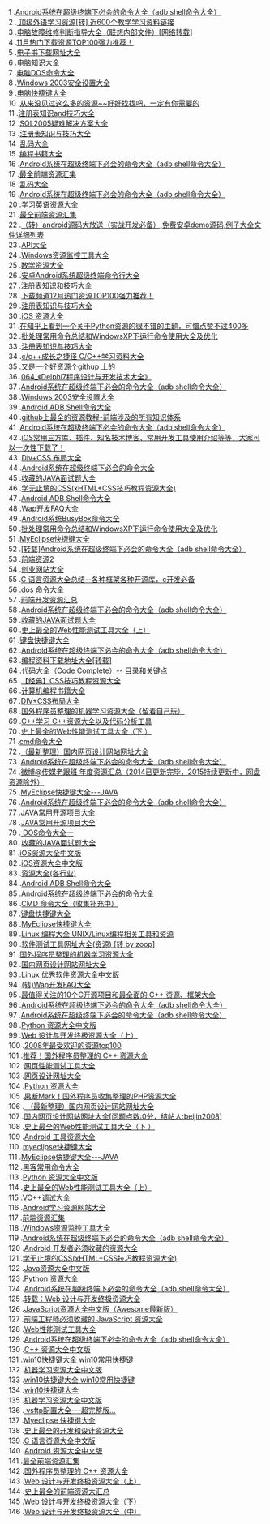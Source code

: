 1 .[Android系统在超级终端下必会的命令大全（adb shell命令大全）](http://blog.csdn.net/neiloid/article/details/7037093?locationNum=8&fps=1)  
2 .[ 顶级外语学习资源[转] 近600个教学学习资料链接](http://blog.csdn.net/Imain/article/details/1371428?locationNum=2&fps=1)  
3 .[电脑故障维修判断指导大全（联想内部文件）[网络转载]](http://blog.csdn.net/eaglewood2005/article/details/1636243?locationNum=9&fps=1)  
4 .[11月热门下载资源TOP100强力推荐！](http://blog.csdn.net/blogdevteam/article/details/7027714?locationNum=4&fps=1)  
5 .[电子书下载网址大全](http://blog.csdn.net/itshow/article/details/435196?locationNum=10&fps=1)  
6 .[电脑知识大全](http://blog.csdn.net/baogreat/article/details/1879405?locationNum=1&fps=1)  
7 .[电脑DOS命令大全](http://blog.csdn.net/xmwangtiger/article/details/2519638?locationNum=2&fps=1)  
8 .[Windows 2003安全设置大全](http://blog.csdn.net/odbcado/article/details/1733974?locationNum=11&fps=1)  
9 .[电脑快捷键大全](http://blog.csdn.net/hi_dzj/article/details/7268796?locationNum=9&fps=1)  
10 .[从来没见过这么多的资源~~好好找找吧，一定有你需要的](http://blog.csdn.net/u011501221/article/details/11821593?locationNum=14&fps=1)  
11 .[注册表知识and技巧大全](http://blog.csdn.net/apeng_qm/article/details/7529632?locationNum=14&fps=1)  
12 .[SQL2005疑难解决方案大全](http://blog.csdn.net/samozihu/article/details/7572157?locationNum=13&fps=1)  
13 .[注册表知识与技巧大全](http://blog.csdn.net/Wentasy/article/details/7081718?locationNum=1&fps=1)  
14 .[乱码大全](http://blog.csdn.net/fgwf1/article/details/6273912?locationNum=1&fps=1)  
15 .[编程书籍大全](http://blog.csdn.net/wwweet/article/details/17241045?locationNum=4&fps=1)  
16 .[Android系统在超级终端下必会的命令大全（adb shell命令大全）](http://blog.csdn.net/jayxujia123/article/details/7606266?locationNum=2&fps=1)  
17 .[最全前端资源汇集](http://blog.csdn.net/ZGhekuiwu/article/details/53869843?locationNum=8&fps=1)  
18 .[乱码大全](http://blog.csdn.net/yuleslie/article/details/7363535?locationNum=14&fps=1)  
19 .[Android系统在超级终端下必会的命令大全（adb shell命令大全）](http://blog.csdn.net/zcmain/article/details/11525617?locationNum=15&fps=1)  
20 .[学习英语资源大全](http://blog.csdn.net/yuelengxin/article/details/664264?locationNum=8&fps=1)  
21 .[最全前端资源汇集](http://blog.csdn.net/yuexianchang/article/details/51188309?locationNum=3&fps=1)  
22 .[（转）android源码大放送（实战开发必备）,免费安卓demo源码,例子大全文件详细列表](http://blog.csdn.net/lnn368/article/details/51205210?locationNum=7&fps=1)  
23 .[API大全](http://blog.csdn.net/lanyus/article/details/768350?locationNum=11&fps=1)  
24 .[Windows资源监控工具大全](http://blog.csdn.net/txz2003/article/details/2508624?locationNum=2&fps=1)  
25 .[数学资源大全](http://blog.csdn.net/tao2041/article/details/2357890?locationNum=5&fps=1)  
26 .[安卓Android系统超级终端命令行大全](http://blog.csdn.net/longtengfei2008/article/details/7567612?locationNum=15&fps=1)  
27 .[注册表知识和技巧大全](http://blog.csdn.net/luoxing999/article/details/6495582?locationNum=6&fps=1)  
28 .[下载频道12月热门资源TOP100强力推荐！](http://blog.csdn.net/blogdevteam/article/details/7196412?locationNum=8&fps=1)  
29 .[注册表知识与技巧大全](http://blog.csdn.net/yaowei701424/article/details/6655479?locationNum=5&fps=1)  
30 .[iOS 资源大全](http://blog.csdn.net/qq_30513483/article/details/50995744?locationNum=1&fps=1)  
31 .[在知乎上看到一个关于Python资源的很不错的主题，可惜点赞不过400多](http://blog.csdn.net/stereohomology/article/details/51169701?locationNum=10&fps=1)  
32 .[批处理常用命令总结和WindowsXP下运行命令使用大全及优化](http://blog.csdn.net/z22050519/article/details/17019137?locationNum=13&fps=1)  
33 .[注册表知识与技巧大全](http://blog.csdn.net/jiangfei009003/article/details/40511225?locationNum=10&fps=1)  
34 .[c/c++成长之捷径   C/C++学习资料大全](http://blog.csdn.net/Windeal/article/details/9002884?locationNum=4&fps=1)  
35 .[又是一个好资源个githup 上的](http://blog.csdn.net/rongbinjava/article/details/51832032?locationNum=6&fps=1)  
36 .[064_《Delphi7程序设计与开发技术大全》](http://blog.csdn.net/shuaihj/article/details/6070856?locationNum=6&fps=1)  
37 .[Android系统在超级终端下必会的命令大全（adb shell命令大全）](http://blog.csdn.net/Stephen_yu/article/details/7291412?locationNum=7&fps=1)  
38 .[Windows 2003安全设置大全](http://blog.csdn.net/shibingbo1986/article/details/5405540?locationNum=14&fps=1)  
39 .[Android ADB Shell命令大全](http://blog.csdn.net/gjsisi/article/details/7965795?locationNum=10&fps=1)  
40 .[github上最全的资源教程-前端涉及的所有知识体系](http://blog.csdn.net/qq_34348873/article/details/52572008?locationNum=4&fps=1)  
41 .[Android系统在超级终端下必会的命令大全（adb shell命令大全）](http://blog.csdn.net/l241002209/article/details/7204844?locationNum=8&fps=1)  
42 .[iOS常用三方库、插件、知名技术博客、常用开发工具使用介绍等等，大家可以一次性下载了！](http://blog.csdn.net/q7forever/article/details/52698554?locationNum=9&fps=1)  
43 .[Div+CSS 布局大全](http://blog.csdn.net/xuewuzhijing10/article/details/8735194?locationNum=2&fps=1)  
44 .[Android系统在超级终端下必会的命令大全](http://blog.csdn.net/sdgaojian/article/details/11907789?locationNum=11&fps=1)  
45 .[收藏的JAVA面试题大全 ](http://blog.csdn.net/zhq56030207/article/details/6428870?locationNum=13&fps=1)  
46 .[学无止境的CSS(xHTML+CSS技巧教程资源大全)](http://blog.csdn.net/load_life/article/details/7098804?locationNum=3&fps=1)  
47 .[Android ADB Shell命令大全](http://blog.csdn.net/dajian790626/article/details/7861291?locationNum=12&fps=1)  
48 .[Wap开发FAQ大全 ](http://blog.csdn.net/jelink/article/details/1367727?locationNum=15&fps=1)  
49 .[Android系统BusyBox命令大全](http://blog.csdn.net/lerfo/article/details/7696053?locationNum=3&fps=1)  
50 .[批处理常用命令总结和WindowsXP下运行命令使用大全及优化](http://blog.csdn.net/mike_caoyong/article/details/8112647?locationNum=2&fps=1)  
51 .[MyEclipse快捷键大全](http://blog.csdn.net/xiezhiyong3621/article/details/7777189?locationNum=4&fps=1)  
52 .[[转载]Android系统在超级终端下必会的命令大全（adb shell命令大全）](http://blog.csdn.net/sjxbf/article/details/22037729?locationNum=7&fps=1)  
53 .[前端资源2](http://blog.csdn.net/kun5706947/article/details/52574128?locationNum=2&fps=1)  
54 .[创业网站大全](http://blog.csdn.net/dipolar/article/details/52833340?locationNum=2&fps=1)  
55 .[C 语言资源大全总结--各种框架各种开源库，c开发必备](http://blog.csdn.net/benpaobagzb/article/details/50783423?locationNum=1&fps=1)  
56 .[dos 命令大全](http://blog.csdn.net/choushiduheng/article/details/51161420?locationNum=15&fps=1)  
57 .[前端开发资源汇总](http://blog.csdn.net/github_34419871/article/details/51986853?locationNum=5&fps=1)  
58 .[Android系统在超级终端下必会的命令大全（adb shell命令大全）](http://blog.csdn.net/u011470899/article/details/17711087?locationNum=5&fps=1)  
59 .[收藏的JAVA面试题大全](http://blog.csdn.net/missingu1314/article/details/12831821?locationNum=12&fps=1)  
60 .[史上最全的Web性能测试工具大全（上）](http://blog.csdn.net/BTfan123/article/details/18841277?locationNum=11&fps=1)  
61 .[键盘快捷键大全](http://blog.csdn.net/faith_boys/article/details/8054767?locationNum=12&fps=1)  
62 .[Android系统在超级终端下必会的命令大全（adb shell命令大全）](http://blog.csdn.net/Pansing/article/details/7525028?locationNum=10&fps=1)  
63 .[编程资料下载地址大全[转载]](http://blog.csdn.net/why4000/article/details/4240431?locationNum=8&fps=1)  
64 .[代码大全（Code Complete）-- 目录和关键点](http://blog.csdn.net/puma_dong/article/details/45345397?locationNum=10&fps=1)  
65 .[【经典】CSS技巧教程资源大全](http://blog.csdn.net/zhangli865621030/article/details/12177963?locationNum=1&fps=1)  
66 .[计算机编程书籍大全](http://blog.csdn.net/zhengchanmin/article/details/51103419?locationNum=7&fps=1)  
67 .[DIV+CSS布局大全](http://blog.csdn.net/vera514514/article/details/8289061?locationNum=3&fps=1)  
68 .[国外程序员整理的机器学习资源大全（留着自己玩）](http://blog.csdn.net/u014596936/article/details/38032327?locationNum=12&fps=1)  
69 .[C++学习 C++资源大全以及代码分析工具](http://blog.csdn.net/skdkjxy/article/details/44337003?locationNum=7&fps=1)  
70 .[史上最全的Web性能测试工具大全（下 ）](http://blog.csdn.net/BTfan123/article/details/19191393?locationNum=13&fps=1)  
71 .[cmd命令大全](http://blog.csdn.net/a694704123b/article/details/17351013?locationNum=9&fps=1)  
72 .[（最新整理）国内网页设计网站网址大全](http://blog.csdn.net/CsethCRM/article/details/8501227?locationNum=11&fps=1)  
73 .[Android系统在超级终端下必会的命令大全（adb shell命令大全）](http://blog.csdn.net/cdsdtt123/article/details/38370773?locationNum=4&fps=1)  
74 .[微博@传媒老跟班 年度资源汇总（2014已更新完毕，2015持续更新中，网盘资源除外）](http://blog.csdn.net/roslei/article/details/52384496?locationNum=11&fps=1)  
75 .[MyEclipse快捷键大全---JAVA](http://blog.csdn.net/meinv25/article/details/6747930?locationNum=1&fps=1)  
76 .[Android系统在超级终端下必会的命令大全（adb shell命令大全）](http://blog.csdn.net/caisetiankong529/article/details/41623013?locationNum=3&fps=1)  
77 .[JAVA常用开源项目大全](http://blog.csdn.net/ccecwg/article/details/24126249?locationNum=5&fps=1)  
78 .[JAVA常用开源项目大全](http://blog.csdn.net/ccecwg/article/details/24126249?locationNum=6&fps=1)  
79 .[ DOS命令大全一](http://blog.csdn.net/exipt/article/details/1321500?locationNum=11&fps=1)  
80 .[收藏的JAVA面试题大全](http://blog.csdn.net/zzjjiandan/article/details/28404695?locationNum=10&fps=1)  
81 .[iOS资源大全中文版](http://blog.csdn.net/u010828718/article/details/51189735?locationNum=13&fps=1)  
82 .[iOS资源大全中文版](http://blog.csdn.net/RuiWang321/article/details/51035741?locationNum=14&fps=1)  
83 .[资源大全(各行业)](http://blog.csdn.net/libraryhu/article/details/43229015?locationNum=4&fps=1)  
84 .[Android ADB Shell命令大全](http://blog.csdn.net/earbao/article/details/8633885?locationNum=14&fps=1)  
85 .[Android系统在超级终端下必会的命令大全](http://blog.csdn.net/vichie2008/article/details/31797523?locationNum=13&fps=1)  
86 .[CMD 命令大全（收集补充中）](http://blog.csdn.net/huihuang1515/article/details/12565751?locationNum=9&fps=1)  
87 .[键盘快捷键大全](http://blog.csdn.net/yantaiwuyansong/article/details/7490400?locationNum=13&fps=1)  
88 .[MyEclipse快捷键大全](http://blog.csdn.net/liliiii/article/details/38270167?locationNum=14&fps=1)  
89 .[Linux 编程大全 UNIX/Linux编程相关工具和资源](http://blog.csdn.net/ajian005/article/details/8122403?locationNum=8&fps=1)  
90 .[软件测试工具网址大全(资源) [转 by zoop]](http://blog.csdn.net/zp89850/article/details/1609759?locationNum=11&fps=1)  
91 .[国外程序员整理的机器学习资源大全](http://blog.csdn.net/shizenglin/article/details/40113553?locationNum=8&fps=1)  
92 .[国内网页设计网站网址大全](http://blog.csdn.net/lchsh1007/article/details/3882725?locationNum=7&fps=1)  
93 .[Linux 优秀软件资源大全中文版](http://blog.csdn.net/xE8551CCB/article/details/52266206?locationNum=2&fps=1)  
94 .[(转)Wap开发FAQ大全](http://blog.csdn.net/gxj1680/article/details/7087160?locationNum=5&fps=1)  
95 .[最值得关注的10个C开源项目和最全面的 C++ 资源、框架大全](http://blog.csdn.net/u010828718/article/details/51743611?locationNum=4&fps=1)  
96 .[Android系统在超级终端下必会的命令大全（adb shell命令大全）](http://blog.csdn.net/jwq2011/article/details/48932695?locationNum=1&fps=1)  
97 .[Android系统在超级终端下必会的命令大全（adb shell命令大全）](http://blog.csdn.net/lijinjinxuzhou/article/details/18370117?locationNum=9&fps=1)  
98 .[Python 资源大全中文版](http://blog.csdn.net/u012556077/article/details/51475697?locationNum=5&fps=1)  
99 .[Web 设计与开发终极资源大全（上）](http://blog.csdn.net/tiger119/article/details/5418058?locationNum=7&fps=1)  
100 .[2008年最受欢迎的资源top100](http://blog.csdn.net/chaosllgao/article/details/5619230?locationNum=2&fps=1)  
101 .[推荐！国外程序员整理的 C++ 资源大全](http://blog.csdn.net/zdy0_2004/article/details/40423791?locationNum=3&fps=1)  
102 .[网页性能测试工具大全](http://blog.csdn.net/zxxSsdsd/article/details/49421531?locationNum=15&fps=1)  
103 .[网页设计网址大全  ](http://blog.csdn.net/mathewsking/article/details/3715120?locationNum=12&fps=1)  
104 .[Python 资源大全](http://blog.csdn.net/buzul/article/details/50963106?locationNum=3&fps=1)  
105 .[果断Mark！国外程序员收集整理的PHP资源大全](http://blog.csdn.net/Nomius/article/details/42456031?locationNum=6&fps=1)  
106 .[ （最新整理）国内网页设计网站网址大全](http://blog.csdn.net/yixinpai/article/details/6053211?locationNum=10&fps=1)  
107 .[国内网页设计网站网址大全[问题点数:0分，结帖人:beijin2008]](http://blog.csdn.net/D_dan/article/details/5426837?locationNum=14&fps=1)  
108 .[史上最全的Web性能测试工具大全（下 ）](http://blog.csdn.net/guomei/article/details/45158911?locationNum=12&fps=1)  
109 .[Android 工具资源大全](http://blog.csdn.net/u013164293/article/details/51302732?locationNum=13&fps=1)  
110 .[myeclipse快捷键大全](http://blog.csdn.net/uijk26/article/details/10181115?locationNum=6&fps=1)  
111 .[MyEclipse快捷键大全---JAVA](http://blog.csdn.net/Hikitanky/article/details/7413415?locationNum=11&fps=1)  
112 .[黑客常用命令大全](http://blog.csdn.net/HackProgramer/article/details/26552435?locationNum=5&fps=1)  
113 .[Python 资源大全中文版](http://blog.csdn.net/shuyun123456789/article/details/53557501?locationNum=12&fps=1)  
114 .[史上最全的Web性能测试工具大全（上）](http://blog.csdn.net/guomei/article/details/45158851?locationNum=10&fps=1)  
115 .[VC++调试大全](http://blog.csdn.net/qiaojianqj/article/details/17443449?locationNum=10&fps=1)  
116 .[Android学习资源网站大全](http://blog.csdn.net/maodoudou1217/article/details/50897201?locationNum=13&fps=1)  
117 .[前端资源汇集](http://blog.csdn.net/oTangGuoQiang/article/details/52980758?locationNum=15&fps=1)  
118 .[Windows资源监控工具大全](http://blog.csdn.net/wuxiaobingandbob/article/details/46468035?locationNum=15&fps=1)  
119 .[Android系统在超级终端下必会的命令大全（adb shell命令大全）](http://blog.csdn.net/java_zhaoyanli/article/details/46003989?locationNum=6&fps=1)  
120 .[Android 开发者必须收藏的资源大全](http://blog.csdn.net/xueyushenzhou/article/details/52334983?locationNum=9&fps=1)  
121 .[学无止境的CSS(xHTML+CSS技巧教程资源大全)](http://blog.csdn.net/Mr_lei/article/details/4307700?locationNum=9&fps=1)  
122 .[Java资源大全中文版](http://blog.csdn.net/xiangbq/article/details/52276701?locationNum=4&fps=1)  
123 .[Python 资源大全](http://blog.csdn.net/aglne/article/details/51435232?locationNum=6&fps=1)  
124 .[Android系统在超级终端下必会的命令大全（adb shell命令大全）](http://blog.csdn.net/u014365133/article/details/53374084?locationNum=1&fps=1)  
125 .[转载：Web 设计与开发终极资源大全 ](http://blog.csdn.net/WaterShuiMiao/article/details/5686687?locationNum=15&fps=1)  
126 .[JavaScript资源大全中文版（Awesome最新版）](http://blog.csdn.net/laoxiao1987/article/details/52756407?locationNum=12&fps=1)  
127 .[前端工程师必须收藏的 JavaScript 资源大全](http://blog.csdn.net/qq_34047841/article/details/52296721?locationNum=3&fps=1)  
128 .[Web性能测试工具大全](http://blog.csdn.net/pzs19889236/article/details/43986417?locationNum=15&fps=1)  
129 .[Android系统在超级终端下必会的命令大全（adb shell命令大全）](http://blog.csdn.net/Deus_ex_machina/article/details/53982174?locationNum=6&fps=1)  
130 .[C++ 资源大全中文版](http://blog.csdn.net/Varygod/article/details/52401592?locationNum=6&fps=1)  
131 .[win10快捷键大全 win10常用快捷键](http://blog.csdn.net/samxx8/article/details/51347057?locationNum=7&fps=1)  
132 .[机器学习资源大全中文版](http://blog.csdn.net/u011596455/article/details/53350249?locationNum=9&fps=1)  
133 .[win10快捷键大全 win10常用快捷键](http://blog.csdn.net/samxx8/article/details/51347057?locationNum=7&fps=1)  
134 .[win10快捷键大全](http://blog.csdn.net/apple_llb/article/details/51365379?locationNum=3&fps=1)  
135 .[机器学习资源大全中文版](http://blog.csdn.net/u011596455/article/details/53075248?locationNum=3&fps=1)  
136 .[ vsftp配置大全---超完整版…](http://blog.csdn.net/esonbest1234/article/details/50725001?locationNum=5&fps=1)  
137 .[Myeclipse 快捷键大全](http://blog.csdn.net/jackming22/article/details/41803309?locationNum=8&fps=1)  
138 .[史上最全的开发和设计资源大全](http://blog.csdn.net/qq_34047841/article/details/52205501?locationNum=12&fps=1)  
139 .[C 语言资源大全中文版](http://blog.csdn.net/cloudmq/article/details/52038237?locationNum=14&fps=1)  
140 .[Android 资源大全中文版](http://blog.csdn.net/hyb1234hi/article/details/52622304?locationNum=9&fps=1)  
141 .[最全前端资源汇集](http://blog.csdn.net/u010008303/article/details/52934176?locationNum=7&fps=1)  
142 .[国外程序员整理的 C++ 资源大全](http://blog.csdn.net/ukulelepku/article/details/53675217?locationNum=11&fps=1)  
143 .[Web 设计与开发终极资源大全（上）](http://blog.csdn.net/haibo0668/article/details/51566073?locationNum=1&fps=1)  
144 .[史上最全的前端资源大汇总](http://blog.csdn.net/MR_LP/article/details/54408782?locationNum=4&fps=1)  
145 .[Web 设计与开发终极资源大全（下）](http://blog.csdn.net/haibo0668/article/details/51566070?locationNum=5&fps=1)  
146 .[Web 设计与开发终极资源大全（中）](http://blog.csdn.net/haibo0668/article/details/51566072?locationNum=8&fps=1)  
